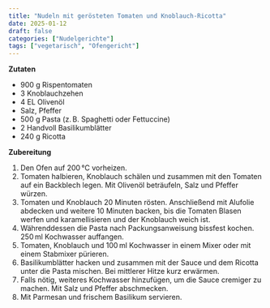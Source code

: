 ```yaml
---
title: "Nudeln mit gerösteten Tomaten und Knoblauch-Ricotta"
date: 2025-01-12
draft: false
categories: ["Nudelgerichte"]
tags: ["vegetarisch", "Ofengericht"]
---
```


<div class="container2col">

  <div class="zutaten">

  **Zutaten**  
  - 900 g Rispentomaten  
  - 3 Knoblauchzehen  
  - 4 EL Olivenöl  
  - Salz, Pfeffer  
  - 500 g Pasta (z. B. Spaghetti oder Fettuccine)  
  - 2 Handvoll Basilikumblätter  
  - 240 g Ricotta  

  </div>

  <div class="zubereitung">

  **Zubereitung**  
  1. Den Ofen auf 200 °C vorheizen.  
  2. Tomaten halbieren, Knoblauch schälen und zusammen mit den Tomaten auf ein Backblech legen. Mit Olivenöl beträufeln, Salz und Pfeffer würzen.  
  3. Tomaten und Knoblauch 20 Minuten rösten. Anschließend mit Alufolie abdecken und weitere 10 Minuten backen, bis die Tomaten Blasen werfen und karamellisieren und der Knoblauch weich ist.  
  4. Währenddessen die Pasta nach Packungsanweisung bissfest kochen. 250 ml Kochwasser auffangen.  
  5. Tomaten, Knoblauch und 100 ml Kochwasser in einem Mixer oder mit einem Stabmixer pürieren.  
  6. Basilikumblätter hacken und zusammen mit der Sauce und dem Ricotta unter die Pasta mischen. Bei mittlerer Hitze kurz erwärmen.  
  7. Falls nötig, weiteres Kochwasser hinzufügen, um die Sauce cremiger zu machen. Mit Salz und Pfeffer abschmecken.  
  8. Mit Parmesan und frischem Basilikum servieren.  

  </div>

</div>
